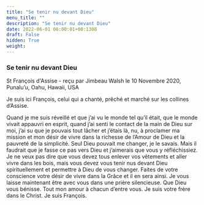 ```yaml
---
title: "Se tenir nu devant Dieu"
menu_title: ""
description: "Se tenir nu devant Dieu"
date: 2022-06-01 06:00:01+00:1308
draft: False
hidden: True
weight:
---
```

### Se tenir nu devant Dieu

St François d'Assise - reçu par Jimbeau Walsh le 10 Novembre 2020, Punalu’u, Oahu, Hawaii, USA

Je suis ici François, celui qui a chanté, prêché et marché sur les collines d’Assise.

Quand je me suis réveillé et que j’ai vu le monde tel qu’il était, que le monde vivait appauvri en esprit, quand j’ai senti le contact de la main de Dieu sur moi, j’ai su que je pouvais tout lâcher et j’étais là, nu, à proclamer ma mission et mon désir de vivre dans la richesse de l’Amour de Dieu et la pauvreté de la simplicité. Seul Dieu pouvait me changer, je le savais. Mais il faudrait que je fasse ce pas vers Dieu et j’aimerais que vous y réfléchissiez. Je ne veux pas dire que vous devez tous enlever vos vêtements et aller vivre dans les bois, mais vous devez vous tenir nus devant Dieu spirituellement et permettre à Dieu de vous changer. Faites de votre conscience votre désir de vivre dans la Grâce et il en sera ainsi. Je vous laisse maintenant être avec vous dans une prière silencieuse. Que Dieu vous bénisse. Tout mon amour à chacun d’entre vous. Je suis votre frère dans le Christ. Je suis François.
